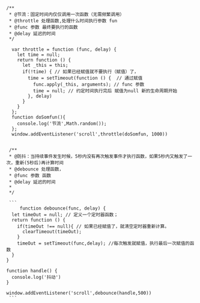     /**
     * @节流：固定时间内仅仅调用一次函数（无需频繁调用）
     * @throttle 处理函数,处理什么时间执行参数 fun
     * @func 参数 最终要执行的函数
     * @delay 延迟的时间
     */
     
  ```
    var throttle = function (func, delay) {
      let time = null;
      return function () {
        let _this = this;
        if(!time) { // 如果已经赋值就不要执行（赋值）了，
          time = setTimeout(function () {  // 通过赋值
            func.apply(_this, arguments); // func 参数
            time = null; // 约定时间执行完后 赋值为null 新的生命周期开始
          }, delay)
        }
      }
    };
    function doSomfun(){
      console.log('节流',Math.random());
    };
    window.addEventListener('scroll',throttle(doSomfun, 1000))
    
   ```
   
     /**
     * @防抖：当持续事件发生时候，5秒内没有再次触发事件才执行函数，如果5秒内又触发了一次，重新(5秒后)再计算时间
     * @debounce 处理函数，
     * @func 参数 函数
     * @delay 延迟的时间
     *
     */
     
     ```
         function debounce(func, delay) {
      let timeOut = null; // 定义一个定时器函数；
      return function () {
        if(timeOut !== null){ // 如果已经赋值了，就清空定时器重新计算。
          clearTimeout(timeOut);
        }
        timeOut = setTimeout(func,delay); //每次触发就赋值，执行最后一次赋值的函数
      }
    }

    function handle() {
      console.log('抖动')
    }

    window.addEventListener('scroll',debounce(handle,500))
     ```
